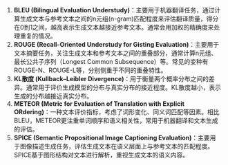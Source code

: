 1. **BLEU (Bilingual Evaluation Understudy)**：主要用于机器翻译任务，通过计算生成文本与参考文本之间的n元组(n-gram)匹配程度来评估翻译质量，得分在0到1之间，越高表示生成文本越接近参考文本。通常会用加权的精确度来处理重复的情况。
2. **ROUGE (Recall-Oriented Understudy for Gisting Evaluation)**：主要用于文本摘要任务，关注生成文本和参考文本之间的重叠部分，通常计算n元组、最长公共子序列（Longest Common Subsequence）等。常见的变种有ROUGE-N、ROUGE-L等，分别侧重于不同的重叠特性。
3. **KL散度 (Kullback–Leibler Divergence)**：用于衡量两个概率分布之间的差异。通常用于评价生成模型的分布与真实分布的接近程度。KL散度越小，表示生成的分布越接近真实分布。
4. **METEOR (Metric for Evaluation of Translation with Explicit ORdering)**：一种文本评价指标，考虑了词形变化、同义词匹配等因素。相比BLEU，METEOR更注重单词顺序和语义相关性，常用于机器翻译和文本生成的评估。
5. **SPICE (Semantic Propositional Image Captioning Evaluation)**：主要用于图像描述生成任务，评估生成文本在语义层面上与参考文本的匹配程度。SPICE基于图形结构对文本进行解析，重视生成文本的语义内容。


